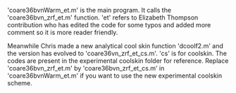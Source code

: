 'coare36bvnWarm_et.m' is the main program. It calls the 'coare36bvn_zrf_et.m' function. 
'et' refers to Elizabeth Thompson contribution who has edited the code for some typos and 
added more comment so it is more reader friendly.

Meanwhile Chris made a new analytical cool skin function 'dcoolf2.m' and the version has 
evolved to 'coare36vn_zrf_et_cs.m'.  'cs' is for coolskin. The codes are present in the experimental coolskin folder for reference. Replace 'coare36bvn_zrf_et.m' by 'coare36bvn_zrf_et_cs.m' in 'coare36bvnWarm_et.m' if you want to use the new experimental coolskin scheme.
